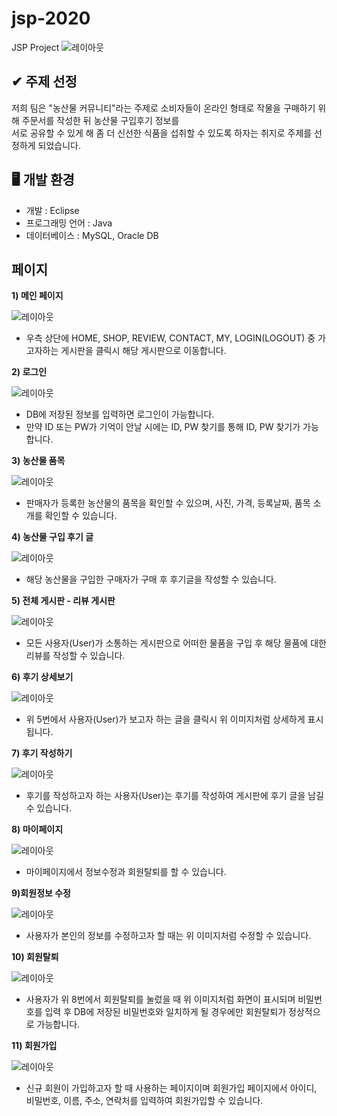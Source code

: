 # jsp-2020
JSP Project
![레이아웃](https://github.com/SeulJaeHyuk/2020-1_JSP_Project/blob/main/img/main.png)

## ✔ 주제 선정
저희 팀은 "농산물 커뮤니티"라는 주제로 소비자들이 온라인 형태로 작물을 구매하기 위해 주문서를 작성한 뒤 농산물 구입후기 정보를 <br>서로 공유할 수 있게 해 좀 더 신선한 식품을 섭취할 수 있도록 하자는 취지로 주제를 선정하게 되었습니다.

## 🖥 개발 환경
- 개발 : Eclipse
- 프로그래밍 언어 : Java
- 데이터베이스 : MySQL, Oracle DB

## 페이지
<b>1) 메인 페이지<p></b>
![레이아웃](https://github.com/SeulJaeHyuk/2020-1_JSP_Project/blob/main/img/mainpage.png) 
- 우측 상단에 HOME, SHOP, REVIEW, CONTACT, MY, LOGIN(LOGOUT) 중 가고자하는 게시판을 클릭시 해당 게시판으로 이동합니다.

<b>2) 로그인<p></b>
![레이아웃](https://github.com/SeulJaeHyuk/2020-1_JSP_Project/blob/main/img/login.png)
- DB에 저장된 정보를 입력하면 로그인이 가능합니다.
- 만약 ID 또는 PW가 기억이 안날 시에는 ID, PW 찾기를 통해 ID, PW 찾기가 가능합니다.
  
<b>3) 농산물 품목<p></b>
![레이아웃](https://github.com/SeulJaeHyuk/2020-1_JSP_Project/blob/main/img/foodlist.png)
- 판매자가 등록한 농산물의 품목을 확인할 수 있으며, 사진, 가격, 등록날짜, 품목 소개를 확인할 수 있습니다.
  
<b>4) 농산물 구입 후기 글 <p></b>
![레이아웃](https://github.com/SeulJaeHyuk/2020-1_JSP_Project/blob/main/img/foodreview.png)
- 해당 농산물을 구입한 구매자가 구매 후 후기글을 작성할 수 있습니다.
  
<b>5) 전체 게시판 - 리뷰 게시판 <p></b>
![레이아웃](https://github.com/SeulJaeHyuk/2020-1_JSP_Project/blob/main/img/review.png)
- 모든 사용자(User)가 소통하는 게시판으로 어떠한 물품을 구입 후 해당 물품에 대한 리뷰를 작성할 수 있습니다. 
  
<b>6) 후기 상세보기 <p></b>
![레이아웃](https://github.com/SeulJaeHyuk/2020-1_JSP_Project/blob/main/img/reviewsangsae.png)
- 위 5번에서 사용자(User)가 보고자 하는 글을 클릭시 위 이미지처럼 상세하게 표시됩니다.

<b>7) 후기 작성하기 <p></b>
![레이아웃](https://github.com/SeulJaeHyuk/2020-1_JSP_Project/blob/main/img/reviewwriter.png)
- 후기를 작성하고자 하는 사용자(User)는 후기를 작성하여 게시판에 후기 글을 남길 수 있습니다.

<b>8) 마이페이지 <p></b>
![레이아웃](https://github.com/SeulJaeHyuk/2020-1_JSP_Project/blob/main/img/mypage.png)
- 마이페이지에서 정보수정과 회원탈퇴를 할 수 있습니다.

<b>9)회원정보 수정  <p></b>
![레이아웃](https://github.com/SeulJaeHyuk/2020-1_JSP_Project/blob/main/img/mypagecorrect.png)
- 사용자가 본인의 정보를 수정하고자 할 때는 위 이미지처럼 수정할 수 있습니다.

<b>10) 회원탈퇴<p></b>
![레이아웃](https://github.com/SeulJaeHyuk/2020-1_JSP_Project/blob/main/img/mypagepw.png)
- 사용자가 위 8번에서 회원탈퇴를 눌렀을 때 위 이미지처럼 화면이 표시되며 비밀번호를 입력 후 DB에 저장된 비밀번호와 일치하게 될 경우에만 회원탈퇴가 정상적으로 가능합니다.

<b>11) 회원가입<p></b>
![레이아웃](https://github.com/SeulJaeHyuk/2020-1_JSP_Project/blob/main/img/mypagesignup.png)
- 신규 회원이 가입하고자 할 때 사용하는 페이지이며 회원가입 페이지에서 아이디, 비밀번호, 이름, 주소, 연락처를 입력하여 회원가입할 수 있습니다.
